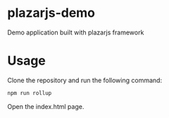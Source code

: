 # plazarjs-demo
Demo application built with plazarjs framework

# Usage

Clone the repository and run the following command:

```javascript
npm run rollup
```

Open the index.html page.
